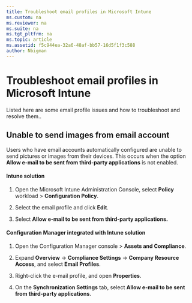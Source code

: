 ```yaml
---
title: Troubleshoot email profiles in Microsoft Intune
ms.custom: na
ms.reviewer: na
ms.suite: na
ms.tgt_pltfrm: na
ms.topic: article
ms.assetid: f5c944ea-32a6-48af-bb57-16d5f1f3c588
author: Nbigman
---
```

# Troubleshoot email profiles in Microsoft Intune
Listed here are some email profile issues and how to troubleshoot and resolve them..

## Unable to send images from  email account
Users who have email accounts automatically configured are unable to send pictures or images from their devices.
This occurs when the option **Allow e-mail to be sent from third-party applications** is not enabled.

#### Intune solution

1.  Open the Microsoft Intune Administration Console, select **Policy** workload &gt; **Configuration Policy**.

2.  Select the email profile and click **Edit**.

3.  Select **Allow e-mail to be sent from third-party applications.**

#### Configuration Manager integrated with Intune solution

1.  Open the Configuration Manager console &gt; **Assets and Compliance**.

2.  Expand **Overview** -&gt; **Compliance Settings** -&gt; **Company Resource Access**, and select **Email Profiles**.

3.  Right-click the e-mail profile, and open **Properties**.

4.  On the **Synchronization Settings** tab, select **Allow e-mail to be sent from third-party applications**.

